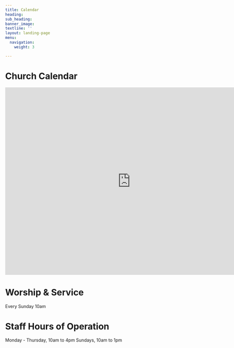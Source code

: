 ```yaml
---
title: Calendar
heading: 
sub_heading: 
banner_image: 
textline: ''
layout: landing-page
menu:
  navigation:
    weight: 3

---
```

# Church Calendar

<iframe src="https://calendar.google.com/calendar/embed?src=newbeginningsfallon%40gmail.com&ctz=America%2FLos_Angeles" style="border: 0" width="800" height="600" frameborder="0" scrolling="no"></iframe>

# Worship & Service

Every Sunday 10am

# Staff Hours of Operation

Monday - Thursday, 10am to 4pm
Sundays, 10am to 1pm

